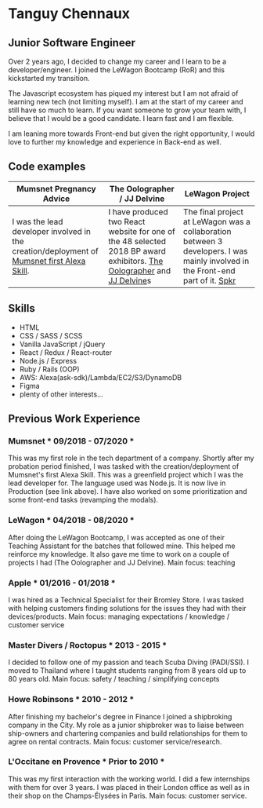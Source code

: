 # Tanguy Chennaux

## Junior Software Engineer

Over 2 years ago, I decided to change my career and I learn to be a developer/engineer. I joined the LeWagon Bootcamp (RoR) and this kickstarted my transition.

The Javascript ecosystem has piqued my interest but I am not afraid of learning new tech (not limiting myself). I am at the start of my career and still have so much to learn. If you want someone to grow your team with, I believe that I would be a good candidate. I learn fast and I am flexible. 

I am leaning more towards Front-end but given the right opportunity, I would love to further my knowledge and experience in Back-end as well.


## Code examples

| Mumsnet Pregnancy Advice | The Oolographer / JJ Delvine | LeWagon Project |
|-|-|-|
| I was the lead developer involved in the creation/deployment of [Mumsnet first Alexa Skill](https://www.amazon.co.uk/Mumsnet-com-Mumsnet-Pregnancy-Advice/dp/B08241BQP9). | I have produced two React website for one of the 48 selected 2018 BP award exhibitors. [The Oolographer](http://www.oolographer.com/#/) and [JJ Delvine](http://www.jjdelvine.com/#/)s | The final project at LeWagon was a collaboration between 3 developers. I was mainly involved in the Front-end part of it. [Spkr](https://github.com/bubbaspaarx/spker) |

## Skills
- HTML
- CSS / SASS / SCSS
- Vanilla JavaScript / jQuery
- React / Redux / React-router
- Node.js / Express
- Ruby / Rails (OOP)
- AWS: Alexa(ask-sdk)/Lambda/EC2/S3/DynamoDB
- Figma
- plenty of other interests...


## Previous Work Experience

### Mumsnet * 09/2018 - 07/2020 *
This was my first role in the tech department of a company. Shortly after my probation period finished, I was tasked with the creation/deployment of Mumsnet's first Alexa Skill. This was a greenfield project which I was the lead developer for. The language used was Node.js. It is now live in Production (see link above).
I have also worked on some prioritization and some front-end tasks (revamping the modals). 

### LeWagon * 04/2018 - 08/2020 *
After doing the LeWagon Bootcamp, I was accepted as one of their Teaching Assistant for the batches that followed mine. This helped me reinforce my knowledge. It also gave me time to work on a couple of projects I had (The Oolographer and JJ Delvine). Main focus: teaching

### Apple * 01/2016 - 01/2018 *
I was hired as a Technical Specialist for their Bromley Store. I was tasked with helping customers finding solutions for the issues they had with their devices/products. Main focus: managing expectations / knowledge / customer service

### Master Divers / Roctopus * 2013 - 2015 *

I decided to follow one of my passion and teach Scuba Diving (PADI/SSI). I moved to Thailand where I taught students ranging from 8 years old up to 80 years old. Main focus: safety / teaching / simplifying concepts

### Howe Robinsons * 2010 - 2012 *

After finishing my bachelor's degree in Finance I joined a shipbroking company in the City. My role as a junior shipbroker was to liaise between ship-owners and chartering companies and build relationships for them to agree on rental contracts. Main focus: customer service/research. 

### L'Occitane en Provence * Prior to 2010 *

This was my first interaction with the working world. I did a few internships with them for over 3 years. I was placed in their London office as well as in their shop on the Champs-Élysées in Paris. Main focus: customer service.